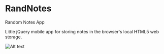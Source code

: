 # RandNotes
Random Notes App

Little jQuery mobile app for storing notes in the browser's local HTML5 web storage.

![Alt text](RandNotes/RandNotes.PNG "Screenshot of Rand Notes app")



